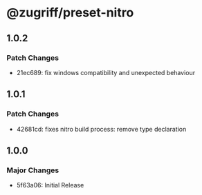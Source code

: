 # @zugriff/preset-nitro

## 1.0.2

### Patch Changes

- 21ec689: fix windows compatibility and unexpected behaviour

## 1.0.1

### Patch Changes

- 42681cd: fixes nitro build process: remove type declaration

## 1.0.0

### Major Changes

- 5f63a06: Initial Release
